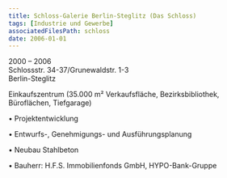 ```yaml
---
title: Schloss-Galerie Berlin-Steglitz (Das Schloss)
tags: [Industrie und Gewerbe]
associatedFilesPath: schloss
date: 2006-01-01
---
```

2000 – 2006<br/>
Schlossstr. 34-37/Grunewaldstr. 1-3<br/>
Berlin-Steglitz

Einkaufszentrum (35.000 m² Verkaufsfläche, Bezirksbibliothek, Büroflächen, Tiefgarage)

• Projektentwicklung

• Entwurfs-, Genehmigungs- und Ausführungsplanung

• Neubau Stahlbeton

• Bauherr: H.F.S. Immobilienfonds GmbH, HYPO-Bank-Gruppe
